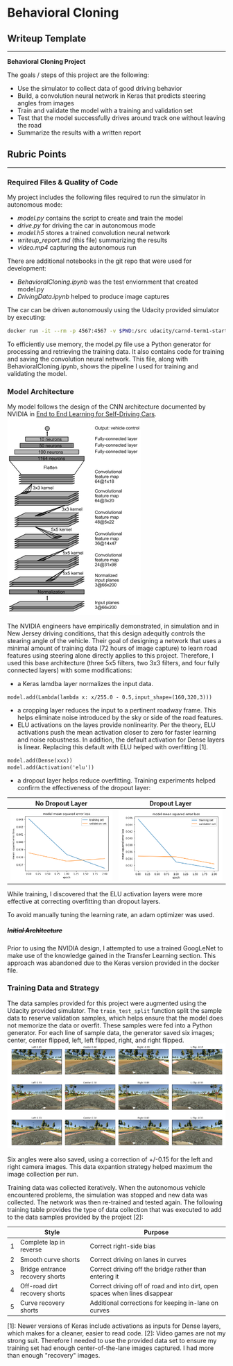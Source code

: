 # **Behavioral Cloning**

## Writeup Template

---

**Behavioral Cloning Project**

The goals / steps of this project are the following:
* Use the simulator to collect data of good driving behavior
* Build, a convolution neural network in Keras that predicts steering angles from images
* Train and validate the model with a training and validation set
* Test that the model successfully drives around track one without leaving the road
* Summarize the results with a written report


[//]: # (Image References)

[image1]: ./examples/NVIDIAArch.png "NVIDIA CNN"
[image2]: ./examples/SampleData.png "Sample Data"
[image3]: ./examples/NoDropout.png "No Dropout Layer"
[image4]: ./examples/Dropout.png "Dropout Layer"
[image5]: ./examples/placeholder_small.png "Recovery Image"
[image6]: ./examples/placeholder_small.png "Normal Image"
[image7]: ./examples/placeholder_small.png "Flipped Image"

## Rubric Points

---
### Required Files & Quality of Code

My project includes the following files required to run the simulator in autonomous mode:
* _model.py_ contains the script to create and train the model
* _drive.py_ for driving the car in autonomous mode
* _model.h5_ stores a trained convolution neural network
* _writeup_report.md_ (this file) summarizing the results
* _video.mp4_ capturing the autonomous run

There are additional notebooks in the git repo that were used for development:
* _BehavioralCloning.ipynb_ was the test enviornment that created model.py
* _DrivingData.ipynb_ helped to produce image captures


The car can be driven autonomously using the Udacity provided simulator by executing:
```sh
docker run -it --rm -p 4567:4567 -v $PWD:/src udacity/carnd-term1-starter-kit python drive.py model.h5
```

To efficiently use memory, the model.py file use a Python generator for processing and retrieving the training data.  It also contains code for training and saving the convolution neural network.  This file, along with BehavioralCloning.ipynb, shows the pipeline I used for training and validating the model.

### Model Architecture

My model follows the design of the CNN architecture documented by NVIDIA in [End to End Learning for Self-Driving Cars](http://images.nvidia.com/content/tegra/automotive/images/2016/solutions/pdf/end-to-end-dl-using-px.pdf).
![image1]

The NVIDIA engineers have empirically demonstrated, in simulation and in New Jersey driving conditions, that this design adequitly controls the stearing angle of the vehicle.  Their goal of designing a network that uses a minimal amount of training data (72 hours of image capture) to learn road features using steering alone directly applies to this project.  Therefore, I used this base architecture (three 5x5 filters, two 3x3 filters, and four fully connected layers) with some modifications:
* a Keras lamdba layer normalizes the input data.
```
model.add(Lambda(lambda x: x/255.0 - 0.5,input_shape=(160,320,3)))
```
* a cropping layer reduces the input to a pertinent roadway frame.  This helps eliminate noise introduced by the sky or side of the road features.
* ELU activations on the layes provide nonlinearity.  Per the theory, ELU activations push the mean activation closer to zero for faster learning and noise robustness.  In addition, the default activation for Dense layers is linear.  Replacing this default with ELU helped with overfitting [1].
```
model.add(Dense(xxx))
model.add(Activation('elu'))
```
* a dropout layer helps reduce overfitting.  Training experiments helped confirm the effectiveness of the dropout layer:

| No Dropout Layer | Dropout Layer |
|---------|---------|
| ![image3] | ![image4] |

While training, I discovered that the ELU activation layers were more effective at correcting overfitting than dropout layers.

To avoid manually tuning the learning rate, an adam optimizer was used.

##### ~~Initial Architecture~~
Prior to using the NVIDIA design, I attempted to use a trained GoogLeNet to make use of the knowledge gained in the Transfer Learning section.  This approach was abandoned due to the Keras version provided in the docker file.

### Training Data and Strategy

The data samples provided for this project were augmented using the Udacity provided simulator.  The `train_test_split` function split the sample data to reserve validation samples, which helps ensure that the model does not memorize the data or overfit.  These samples were fed into a Python generator.  For each line of sample data, the generator saved six images; center, center flipped, left, left flipped, right, and right flipped.
![image2]

Six angles were also saved, using a correction of +/-0.15 for the left and right camera images.  This data expantion strategy helped maximum the image collection per run.

Training data was collected iteratively.  When the autonomous vehicle encountered problems, the simulation was stopped and new data was collected.  The network was then re-trained and tested again.  The following training table provides the type of data collection that was executed to add to the data samples provided by the project [2]:

| | Style | Purpose |
|--|-------|---------|
| 1 | Complete lap in reverse | Correct right-side bias |
| 2 | Smooth curve shorts | Correct driving on lanes in curves |
| 3 | Bridge entrance recovery shorts | Correct driving off the bridge rather than entering it |
| 4 | Off-road dirt recovery shorts | Correct driving off of road and into dirt, open spaces when lines disappear |
| 5 | Curve recovery shorts | Additional corrections for keeping in-lane on curves |


[1]: Newer versions of Keras include activations as inputs for Dense layers, which makes for a cleaner, easier to read code.
[2]: Video games are not my strong suit.  Therefore I needed to use the provided data set to ensure my training set had enough center-of-the-lane images captured.  I had more than enough "recovery" images.